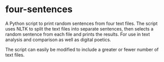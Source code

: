 # four-sentences
A Python script to print random sentences from four text files. The script uses NLTK to split the text files into separate sentences, then selects a random sentence from each file and prints the results. For use in text analysis and comparison as well as digital poetics.

The script can easily be modified to include a greater or fewer number of text files. 




